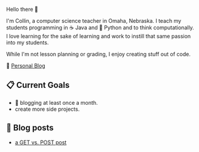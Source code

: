 Hello there 👋

I'm Collin, a computer science teacher in Omaha, Nebraska. I teach my students programming in ☕ Java and 🐍 Python and to think computationally.  I love learning for the sake of learning and work to instill that same passion into my students.  

While I'm not lesson planning or grading, I enjoy creating stuff out of code.  

:pencil: [Personal Blog](collinholmquist.github.io)

## 📋 Current Goals 

- :calendar: blogging at least once a month.  
- create more side projects.  

## :green_book: Blog posts
- [a GET vs. POST post](https://collinholmquist.github.io/posts/getvpost/)
